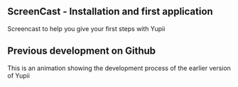 ## ScreenCast - Installation and first application
Screencast to help you give your first steps with Yupii
[](http://www.youtube.com/watch?v=TFHCEaUTGjA)

## Previous development on Github
This is an animation showing the development process of the earlier version of Yupii
[](http://www.youtube.com/watch?v=VRuWd6oto28)